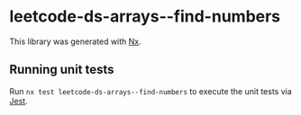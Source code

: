 # leetcode-ds-arrays--find-numbers

This library was generated with [Nx](https://nx.dev).

## Running unit tests

Run `nx test leetcode-ds-arrays--find-numbers` to execute the unit tests via [Jest](https://jestjs.io).
